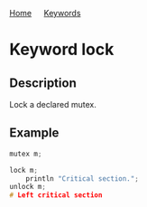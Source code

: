 [Home](https://puckowski.github.io/concert/) <span>&emsp;</span> [Keywords](https://puckowski.github.io/concert/keywords.html)

# Keyword lock

## Description

Lock a declared mutex.

## Example

```cpp
mutex m;

lock m;
    println "Critical section.";
unlock m;
# Left critical section
```
